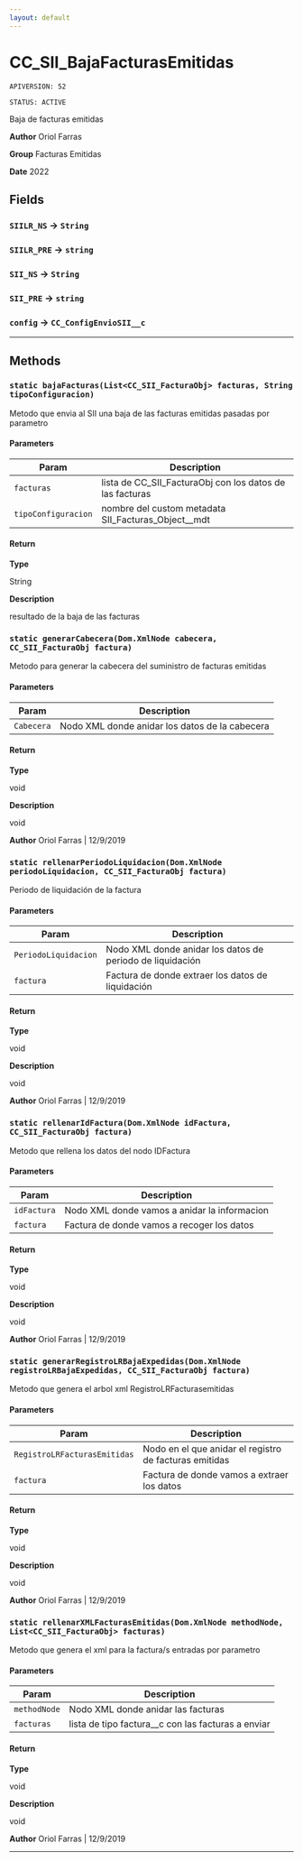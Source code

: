 ```yaml
---
layout: default
---
```

# CC_SII_BajaFacturasEmitidas

`APIVERSION: 52`

`STATUS: ACTIVE`

Baja de facturas emitidas


**Author** Oriol Farras


**Group** Facturas Emitidas


**Date** 2022

## Fields

### `SIILR_NS` → `String`


### `SIILR_PRE` → `string`


### `SII_NS` → `String`


### `SII_PRE` → `string`


### `config` → `CC_ConfigEnvioSII__c`


---
## Methods
### `static bajaFacturas(List<CC_SII_FacturaObj> facturas, String tipoConfiguracion)`

Metodo que envia al SII una baja de las facturas emitidas pasadas por parametro

#### Parameters
|Param|Description|
|---|---|
|`facturas`|lista de CC_SII_FacturaObj con los datos de las facturas|
|`tipoConfiguracion`|nombre del custom metadata SII_Facturas_Object__mdt|

#### Return

**Type**

String

**Description**

resultado de la baja de las facturas

### `static generarCabecera(Dom.XmlNode cabecera, CC_SII_FacturaObj factura)`

Metodo para generar la cabecera del suministro de facturas emitidas

#### Parameters
|Param|Description|
|---|---|
|`Cabecera`|Nodo XML donde anidar los datos de la cabecera|

#### Return

**Type**

void

**Description**

void


**Author** Oriol Farras  | 12/9/2019

### `static rellenarPeriodoLiquidacion(Dom.XmlNode periodoLiquidacion, CC_SII_FacturaObj factura)`

Periodo de liquidación de la factura

#### Parameters
|Param|Description|
|---|---|
|`PeriodoLiquidacion`|Nodo XML donde anidar los datos de periodo de liquidación|
|`factura`|Factura de donde extraer los datos de liquidación|

#### Return

**Type**

void

**Description**

void


**Author** Oriol Farras  | 12/9/2019

### `static rellenarIdFactura(Dom.XmlNode idFactura, CC_SII_FacturaObj factura)`

Metodo que rellena los datos del nodo IDFactura

#### Parameters
|Param|Description|
|---|---|
|`idFactura`|Nodo XML donde vamos a anidar la informacion|
|`factura`|Factura de donde vamos a recoger los datos|

#### Return

**Type**

void

**Description**

void


**Author** Oriol Farras  | 12/9/2019

### `static generarRegistroLRBajaExpedidas(Dom.XmlNode registroLRBajaExpedidas, CC_SII_FacturaObj factura)`

Metodo que genera el arbol xml RegistroLRFacturasemitidas

#### Parameters
|Param|Description|
|---|---|
|`RegistroLRFacturasEmitidas`|Nodo en el que anidar el registro de facturas emitidas|
|`factura`|Factura de donde vamos a extraer los datos|

#### Return

**Type**

void

**Description**

void


**Author** Oriol Farras  | 12/9/2019

### `static rellenarXMLFacturasEmitidas(Dom.XmlNode methodNode, List<CC_SII_FacturaObj> facturas)`

Metodo que genera el xml para la factura/s entradas por parametro

#### Parameters
|Param|Description|
|---|---|
|`methodNode`|Nodo XML donde anidar las facturas|
|`facturas`|lista de tipo factura__c con las facturas a enviar|

#### Return

**Type**

void

**Description**

void


**Author** Oriol Farras  | 12/9/2019

---
